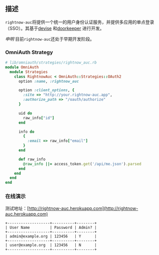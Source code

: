 ## 描述

`rightnow-auc`将提供一个统一的用户身份认证服务，并提供多应用的单点登录（SSO）。其基于[devise](https://github.com/plataformatec/devise) 和[doorkeeper](https://github.com/applicake/doorkeeper) 进行开发。

*申明* 目前`rightnow-auc`还处于早期开发阶段。

### OmniAuth Strategy

```ruby
# lib/omniauth/strategies/rightnow_auc.rb
module OmniAuth
  module Strategies
    class RightnowAuc < OmniAuth::Strategies::OAuth2
      option :name, :rightnow_auc

      option :client_options, {
        :site => "http://your.rightnow-auc.app",
        :authorize_path => "/oauth/authorize"
      }

      uid do
        raw_info["id"]
      end

      info do
        {
          :email => raw_info["email"]
        }
      end

      def raw_info
        @raw_info ||= access_token.get('/api/me.json').parsed
      end
    end
  end
end
```

### 在线演示

测试地址：[http://rightnow-auc.herokuapp.com](http://rightnow-auc.herokuapp.com)

```
+-------------------+----------+--------+
| User Name         | Password | Admin? |
+-------------------+----------+--------+
| admin@example.org | 123456   | Y      |
+-------------------+----------+--------+
| user@example.org  | 123456   | N      |
+-------------------+----------+--------+
```
